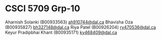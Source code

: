 # CSCI 5709 Grp-10

Aharnish Solanki (B00933563) ah910744@dal.ca
Bhavisha Oza (B00935827) bh327148@dal.ca
Riya Patel (B00926204) ry470536@dal.ca
Keyur Pradipbhai Khant (B00935171) ky468409@dal.ca

